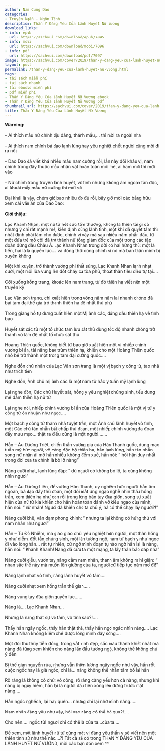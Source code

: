 ```yaml
---
author: Nam Cung Dao
categories:
- Truyện Ngắn - Ngôn Tình
description: Thần Y Đáng Yêu Của Lãnh Huyết Nữ Vương
download_links:
- info: epub
  url: https://sachvui.com/download/epub/7095
- info: mobi
  url: https://sachvui.com/download/mobi/7096
- info: pdf
  url: https://sachvui.com/download/pdf/7097
image: https://sachvui.com/cover/2019/than-y-dang-yeu-cua-lanh-huyet-nu-vuong.jpg
layout: post
permalink: /than-y-dang-yeu-cua-lanh-huyet-nu-vuong.html
tags:
- tải sách miễn phí
- tải sách nhanh
- tải ebooks miễn phí
- pdf miễn phí
- Thần Y Đáng Yêu Của Lãnh Huyết Nữ Vương ebook
- Thần Y Đáng Yêu Của Lãnh Huyết Nữ Vương pdf
thumbnail_url: https://sachvui.com/cover/2019/than-y-dang-yeu-cua-lanh-huyet-nu-vuong.jpg
title: Thần Y Đáng Yêu Của Lãnh Huyết Nữ Vương
---
```


 <div class="item-desc text-justify"> <p><strong>Warning:</strong><br><br>- Ai thích mẫu nữ chính dịu dàng, thánh mẫu,… thì mời ra ngoài nha<br><br>- Ai thích nam chính bá đạo lạnh lùng hay yêu nghiệt chết người cũng mời đi ra nốt<br><br>- Dao Dao đã viết khá nhiều mẫu nam cường rồi, lần này đổi khẩu vị, nam chính trong đây thuộc mẫu nhân vật hoàn toàn mới mẻ, ai ham mới thì mời vào<br><br>- Nữ chính trong truyện lãnh huyết, vô tình nhưng không âm ngoan tàn độc, ai khoái mấy mẫu nữ cường thì mời vô<br><br>Đại khái là vậy, chém gió bao nhiêu đó đủ rồi, bây giờ mời các bằng hữu xem cái văn án của Dao Dao:<br><br><strong>Giới thiệu:</strong><br><br>Lạc Khanh Nhan, một nữ tử hết sức tầm thường, không là thiên tài gì cả nhưng ý chí rất mạnh mẽ, kiên định cùng lãnh tình, một khi đã quyết tâm thì nhất định phải làm cho được, chính vì vậy mà sau nhiều năm phấn đấu, từ một đứa trẻ mồ côi đã trở thành nữ tổng giám đốc của một trong các tập đoàn đứng đầu Châu Á. Lạc Khanh Nhan trong đời có hai hứng thú: một là tiền, hai là là quyền lực…. và đồng thời cũng chính vì nó mà bản thân mình bị xuyên không<br><br>Một khi xuyên, trở thành vương phi thất sủng, Lạc Khanh Nhan lạnh nhạt cười, một mồi lửa vung lên đốt cháy cả tòa phủ, thoát thân tiêu diêu tự tại….<br><br>Cởi xuống hồng trang, khoác lên nam trang, từ đó thiên hạ viết nên một truyền kỳ<br><br>Lạc Vân sơn trang, chỉ xuất hiên trong vòng năm năm lại nhanh chóng đả bại tam đại thế gia trở thành thiên hạ đệ nhất thủ phủ<br><br>Trong giang hồ tự dưng xuất hiên một Mị ảnh các, đứng đầu thiên hạ về tình báo<br><br>Huyết sát các từ một tổ chức tam lưu sát thủ dùng tốc độ nhanh chóng trở thành võ lâm đệ nhất tổ chức sát thủ<br><br>Hoàng Thiên quốc, không biết từ bao giờ xuất hiện một vị nhiếp chính vương bí ẩn, tài năng bao trùm thiên hạ, khiến cho một Hoàng Thiên quốc nhỏ bé trở thành một trong tam đại cường quốc….<br><br>Nghe đồn chủ nhân của Lạc Vân sơn trang là một vị bạch y công tử, tao nhã như trích tiên<br><br>Nghe đồn, Ảnh chủ mị ảnh các là một nam tử hắc y tuấn mỹ lạnh lùng<br><br>Lại nghe đồn, Các chủ Huyết sát, hồng y yêu nghiệt chúng sinh, tiếu dung mê đắm thiên hạ nữ tử<br><br>Lại nghe nói, nhiếp chính vương bí ẩn của Hoàng Thiên quốc là một vị tử y công tử ôn nhuận như ngọc….<br><br>Một bạch y công tử thanh nhã tuyệt trần, một Ảnh chủ lãnh huyết vô tình, một Các chủ tàn nhẫn bất chấp thủ đoạn, một nhiếp chính vương đa đoan đầy mưu mẹo… thật ra điều cùng là một người…….<br><br>Hắn – Âu Dương Triệt, chiến thần vương gia của Hàn Thanh quốc, dung mạo tuấn mỹ bức người, võ công độc bộ thiên hạ, hắn lạnh lùng, hắn tàn nhẫn song nữ nhân ái mộ hắn nhiều không đếm xuể, hắn nói: “ hối hận duy nhất trong đời của ta chính là bỏ lỡ nàng”<br><br>Nàng cười nhạt, lạnh lùng đáp: “ dù ngươi có không bỏ lỡ, ta cũng không nhìn ngươi”<br><br>Hắn – Âu Dương Liên, đế vương Hàn Thanh, uy nghiêm bức người, hắn âm ngoan, bá đạo đầy thủ đoạn, một đôi mắt ưng ngạo nghễ nhìn thấu hồng trần, xem thiên hạ như con rối trong lòng bàn tay đùa giỡn, song sự xuất hiện của nữ tử kia khiến cho hắn hoàn toàn đánh vỡ kiêu ngạo của mình, hắn nói: “ nữ nhân! Ngươi đã khiến cho ta chú ý, há có thể chạy lấy người?!”<br><br>Nàng cười khẽ, vân đạm phong khinh: “ nhưng ta lại không có hứng thú với nam nhân như ngươi”<br><br>Hắn – Tư Đồ Nhiễm, ma giáo giáo chủ, yêu nghiệt hơn người, một thân hồng y như diễm, đốt tẫn chúng sinh, một lần tương ngộ, nam tử bạch y như ngọc đi vào lòng hắn… rất tự nhiên, cứ ngỡ mình đoạn tụ nào ngờ hắn lại là nàng, hắn nói: “ Khanh Khanh! Nàng đã cứu ta một mạng, ta lấy thân báo đáp nha”<br><br>Nàng cười giễu, vươn tay nâng cằm nam nhân, thanh âm không ra hỉ giận: “ nhan sắc thế này mà muốn lên giường của ta, ngươi cứ tiếp tục nằm mơ đi!”<br><br>Nàng lạnh nhạt vô tình, nàng lãnh huyết vô tâm….<br><br>Nàng cười nhạt xem hồng trần thế gian…..<br><br>Nàng vung tay đùa giỡn quyền lực……<br><br>Nàng là…. Lạc Khanh Nhan…<br><br>Nhưng là nàng thật sự vô tâm, vô tình sao?!….<br><br>Thấy hắn ngây ngốc, thấy hắn thật thà, thấy hắn ngơ ngác nhìn nàng…. Lạc Khanh Nhan không kiềm chế được lòng mình dậy sóng….<br><br>Một đôi thu thủy tiễn đồng, trong vắt xinh đẹp, sắc màu thánh khiết nhất mà nàng đã từng xem khiến cho nàng lần đầu tương ngộ, không thể không chú ý đến<br><br>Bị thế gian nguyền rủa, nhưng vẫn thiện lương ngây ngốc như vậy, hắn rốt cuộc ngốc hay là giả ngốc, chỉ là… nàng không thể nhẫn tâm bỏ lại hắn<br><br>Rõ ràng là không có chút võ công, rõ ràng càng yếu hơn cả nàng, nhưng khi nàng bị nguy hiểm, hắn lại là người đầu tiên xông lên đứng trước mặt nàng….<br><br>Hắn ngốc nghếch, lại hay quên… nhưng chỉ lại nhớ mình nàng…..<br><br>Nam nhân đáng yêu như vậy, hỏi sao nàng có thể bỏ qua?!….<br><br>Cho nên….. ngốc tử! ngươi chỉ có thể là của ta…của ta….<br><br>Để xem, một lãnh huyết nữ tử cùng một vị đáng yêu thần y sẽ viết nên một thiên tình sử như thế nào….?! Tất cả sẽ có trong THẦN Y ĐÁNG YÊU CỦA LÃNH HUYẾT NỮ VƯƠNG, mời các bạn đón xem ^^</p> </div>